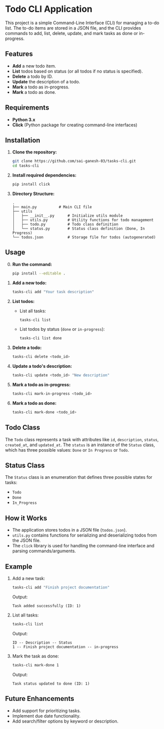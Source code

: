 # Todo CLI Application

This project is a simple Command-Line Interface (CLI) for managing a to-do list. The to-do items are stored in a JSON file, and the CLI provides commands to add, list, delete, update, and mark tasks as done or in-progress.

## Features

- **Add** a new todo item.
- **List** todos based on status (or all todos if no status is specified).
- **Delete** a todo by ID.
- **Update** the description of a todo.
- **Mark** a todo as in-progress.
- **Mark** a todo as done.
  
## Requirements

- **Python 3.x**
- **Click** (Python package for creating command-line interfaces)

## Installation

1. **Clone the repository:**

   ```bash
   git clone https://github.com/sai-ganesh-03/tasks-cli.git
   cd tasks-cli
   ```

2. **Install required dependencies:**

   ```bash
   pip install click
   ```

3. **Directory Structure:**

   ```
   .
   ├── main.py          # Main CLI file
   ├── utils
   │   ├── __init__.py      # Initialize utils module
   │   ├── utils.py         # Utility functions for todo management
   │   ├── todo.py          # Todo class definition
   │   └── status.py        # Status class definition (Done, In Progress)
   └── todos.json           # Storage file for todos (autogenerated)
   ```

## Usage
0. **Run the command:**
   ```bash
   pip install --editable .
   ```
1. **Add a new todo:**

   ```bash
   tasks-cli add "Your task description"
   ```

2. **List todos:**

   - List all tasks:
     ```bash
     tasks-cli list
     ```

   - List todos by status (`done` or `in-progress`):
     ```bash
     tasks-cli list done
     ```

3. **Delete a todo:**

   ```bash
   tasks-cli delete <todo_id>
   ```

4. **Update a todo's description:**

   ```bash
   tasks-cli update <todo_id> "New description"
   ```

5. **Mark a todo as in-progress:**

   ```bash
   tasks-cli mark-in-progress <todo_id>
   ```

6. **Mark a todo as done:**

   ```bash
   tasks-cli mark-done <todo_id>
   ```

## Todo Class

The `Todo` class represents a task with attributes like `id`, `description`, `status`, `created_at`, and `updated_at`. The `status` is an instance of the `Status` class, which has three possible values: `Done` or `In Progress` or `Todo`.

## Status Class

The `Status` class is an enumeration that defines three possible states for tasks:
- `Todo`
- `Done`
- `In_Progress`

## How it Works

- The application stores todos in a JSON file (`todos.json`).
- `utils.py` contains functions for serializing and deserializing todos from the JSON file.
- The `click` library is used for handling the command-line interface and parsing commands/arguments.

## Example

1. Add a new task:

   ```bash
   tasks-cli add "Finish project documentation"
   ```

   Output:
   ```
   Task added successfully (ID: 1)
   ```

2. List all tasks:

   ```bash
   tasks-cli list
   ```

   Output:
   ```
   ID -- Description -- Status 
   1 -- Finish project documentation -- in-progress 
   ```

3. Mark the task as done:

   ```bash
   tasks-cli mark-done 1
   ```

   Output:
   ```
   Task status updated to done (ID: 1)
   ```

## Future Enhancements

- Add support for prioritizing tasks.
- Implement due date functionality.
- Add search/filter options by keyword or description.
